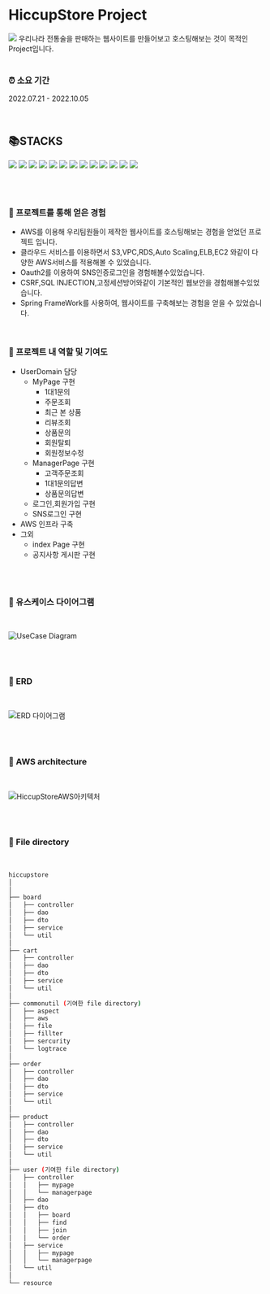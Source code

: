 # HiccupStore Project

<img src="https://user-images.githubusercontent.com/91558193/195794514-d6f2a6c3-ab52-45f0-9842-5cdd57f8a140.png">
우리나라 전통술을 판매하는 웹사이트를 만들어보고 호스팅해보는 것이 목적인 Project입니다.

<br/>
<br/>

### ⏰ 소요 기간
2022.07.21 - 2022.10.05

<br/>

## 📚STACKS
<img src="https://img.shields.io/badge/spring boot-6DB33F?style=flat-square&logo=Spring Boot&logoColor=white"/> <img src="https://img.shields.io/badge/spring security-6DB33F?style=flat-square&logo=Spring Security&logoColor=white"/> <img src="https://img.shields.io/badge/Java-FF160B?style=flat-square&logo=Java&logoColor=white"/> <img src="https://img.shields.io/badge/JavaScript-F7DF1E?style=flat-square&logo=JavaScript&logoColor=white"/> <img src="https://img.shields.io/badge/Oauth2-304CB2?style=flat-square&logo=Oauth2&logoColor=white"/>  <img src="https://img.shields.io/badge/MySQL-4479A1?style=flat-square&logo=MySQL&logoColor=white"/> <img src="https://img.shields.io/badge/Git-F05032?style=flat-square&logo=Git&logoColor=white"/> <img src="https://img.shields.io/badge/Git hub-181717?style=flat-square&logo=GitHub&logoColor=white"/> <img src="https://img.shields.io/badge/AWS-232F3E?style=flat-square&logo=Amazon AWS&logoColor=white"/> <img src="https://img.shields.io/badge/Ubuntu-E95420?style=flat-square&logo=Ubuntu&logoColor=white"/> <img src="https://img.shields.io/badge/HTML5-E34F26?style=flat-square&logo=HTML5&logoColor=white"/> <img src="https://img.shields.io/badge/CSS3-1572B6?style=flat-square&logo=CSS3&logoColor=white"/> <img src="https://img.shields.io/badge/Thymeleaf-005F0F?style=flat-square&logo=Thymeleaf&logoColor=white"/>

<br/>
<br/>

### 📜 프로젝트를 통해 얻은 경험
- AWS를 이용해 우리팀원들이 제작한 웹사이트를 호스팅해보는 경험을 얻었던 프로젝트 입니다.<br/>
- 클라우드 서비스를 이용하면서 S3,VPC,RDS,Auto Scaling,ELB,EC2 와같이 다양한 AWS서비스를 적용해볼 수 있었습니다.<br/>
- Oauth2를 이용하여 SNS인증로그인을 경험해볼수있었습니다.<br/>
- CSRF,SQL INJECTION,고정세션방어와같이 기본적인 웹보안을 경험해볼수있었습니다.<br/>
- Spring FrameWork를 사용하여, 웹사이트를 구축해보는 경험을 얻을 수 있었습니다.<br/>

<br/>


### 🏅 프로젝트 내 역할 및 기여도
- UserDomain 담당
  - MyPage 구현
    - 1대1문의
    - 주문조회
    - 최근 본 상품
    - 리뷰조회
    - 상품문의
    - 회원탈퇴
    - 회원정보수정
  - ManagerPage 구현
    - 고객주문조회
    - 1대1문의답변
    - 상품문의답변
  - 로그인,회원가입 구현
  - SNS로그인 구현
- AWS 인프라 구축
- 그외
  - index Page 구현
  - 공지사항 게시판 구현

<br/>
<br/>

### 📃 유스케이스 다이어그램

<br/>

![UseCase Diagram](https://user-images.githubusercontent.com/91558193/195800975-3543f094-46a4-4001-a26f-9979dc627e87.png)


<br/>
<br/>

### 📃 ERD

<br/>

![ERD 다이어그램](https://user-images.githubusercontent.com/91558193/195801462-799b3c7a-ce69-4b80-8ea1-ef778e05aab8.png)


<br/>
<br/>

### 📃 AWS architecture

<br/>

![HiccupStoreAWS아키텍처](https://user-images.githubusercontent.com/91558193/195802567-031cb872-8a85-457e-9a8f-0f6cdd89829d.jpg)


<br/>
<br/>


### 📁 File directory

<br/>

```bash
hiccupstore
│  
│  
├── board
│   ├── controller
│   ├── dao
│   ├── dto
│   ├── service
│   └── util
│
├── cart
│   ├── controller
│   ├── dao
│   ├── dto
│   ├── service
│   └── util
│
├── commonutil (기여한 file directory)
│   ├── aspect
│   ├── aws
│   ├── file
│   ├── fillter
│   ├── sercurity
│   └── logtrace
│
├── order
│   ├── controller
│   ├── dao
│   ├── dto
│   ├── service
│   └── util
│
├── product
│   ├── controller
│   ├── dao
│   ├── dto
│   ├── service
│   └── util
│
├── user (기여한 file directory)
│   ├── controller
│   │   ├── mypage
│   │   └── managerpage
│   ├── dao
│   ├── dto
│   │   ├── board
│   │   ├── find
│   │   ├── join
│   │   └── order
│   ├── service
│   │   ├── mypage
│   │   └── managerpage
│   └── util
│  
└── resource
``` 
